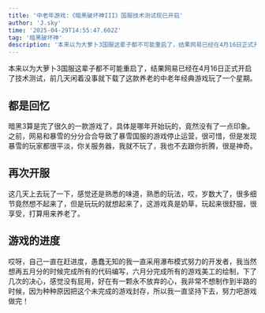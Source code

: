 ```yaml
---
title: '中老年游戏:《暗黑破坏神III》国服技术测试现已开启'
author: 'J.sky'
time: '2025-04-29T14:55:47.602Z'
tag: '暗黑破坏神'
description: '本来以为大萝卜3国服这辈子都不可能重启了，结果网易已经在4月16日正式开启了技术测试，前几天闲着没事就下载了这款养老的中老年经典游戏玩了一个星期。'
---
```


本来以为大萝卜3国服这辈子都不可能重启了，结果网易已经在4月16日正式开启了技术测试，前几天闲着没事就下载了这款养老的中老年经典游戏玩了一个星期。

## 都是回忆

暗黑3算是完了很久的一款游戏了，具体是哪年开始玩的，竟然没有了一点印象。之前，网易和暴雪的分分合合导致了暴雪国服的游戏停止运营，很可惜，但是发现暴雪的玩家都很平淡，你关服务器，我就不玩了，我也不去跟你折腾，很是神奇。

## 再次开服

这几天上去玩了一下，感觉还是熟悉的味道，熟悉的玩法，哎，岁数大了，很多细节竟然想不起来了，但是玩玩的就想起来了，这游戏真是奶草，玩起来很舒服，很享受，打算用来养老了。


## 游戏的进度

哎呀，自己一直在赶进度，愚蠢无知的我一直采用瀑布模式努力的开发者，我当然想再五月分的时候完成所有的代码编写，六月分完成所有的游戏美工的绘制，下了几次的决心，感觉没有屁用，好在有一颗永不放弃的心，我非常不想制作到半路的时候，因为种种原因把这个未完成的游戏封存，所以我一直坚持下去，努力吧游戏做完！